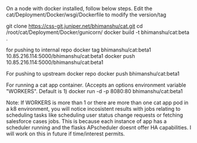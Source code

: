 On a node with docker installed, follow below steps. Edit the cat/Deployment/Docker/wsgi/Dockerfile to modify the version/tag

git clone https://css-git.juniper.net/bhimanshu/cat.git
cd /root/cat/Deployment/Docker/gunicorn/
docker build -t bhimanshu/cat:beta .

for pushing to internal repo
docker tag bhimanshu/cat:beta1 10.85.216.114:5000/bhimanshu/cat:beta1
docker push 10.85.216.114:5000/bhimanshu/cat:beta1

For pushing to upstream docker repo
docker push bhimanshu/cat:beta1

For running a cat app container. (Accepts an options environment variable "WORKERS". Default is 1)
docker run -d -p 8080:80 bhimanshu/cat:beta1

Note: If WORKERS is more than 1 or there are more than one cat app pod in a k8 environment, you will notice incosistent results with jobs relating to scheduling tasks like scheduling user status change requests or fetching salesforce cases jobs. This is because each instance of app has a scheduler running and the flasks APscheduler doesnt offer HA capabilities. I will work on this in future if time/interest permits. 
